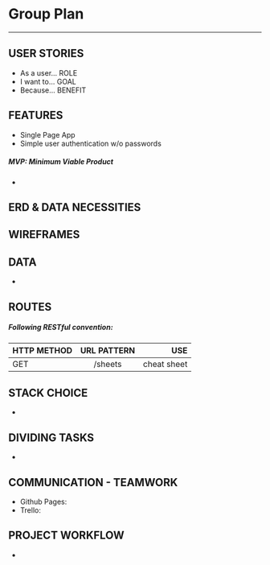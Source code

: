 # Group Plan
---

## USER STORIES
- As a user... ROLE
- I want to... GOAL
- Because... BENEFIT


## FEATURES
- Single Page App
- Simple user authentication w/o passwords
##### MVP: Minimum Viable Product
  - 

## ERD & DATA NECESSITIES


## WIREFRAMES


## DATA
-

## ROUTES
##### Following RESTful convention:
| HTTP METHOD   | URL PATTERN   | USE         |
| ------------- |:-------------:| -----------:|
| GET           | /sheets       | cheat sheet |

## STACK CHOICE
- 

## DIVIDING TASKS
- 

## COMMUNICATION - TEAMWORK
- Github Pages:
- Trello: 

## PROJECT WORKFLOW
- 